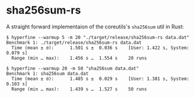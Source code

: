 # sha256sum-rs

A straight forward implementaion of the coreutils's `sha256sum` util in Rust:
```
$ hyperfine --warmup 5 -m 20 "./target/release/sha256sum-rs data.dat"
Benchmark 1: ./target/release/sha256sum-rs data.dat
  Time (mean ± σ):      1.501 s ±  0.036 s    [User: 1.422 s, System: 0.079 s]
  Range (min … max):    1.456 s …  1.554 s    20 runs
                                                        
$ hyperfine --warmup 20 -m 50 "sha256sum data.dat"   
Benchmark 1: sha256sum data.dat
  Time (mean ± σ):      1.485 s ±  0.029 s    [User: 1.381 s, System: 0.103 s]
  Range (min … max):    1.439 s …  1.527 s    50 runs
```
